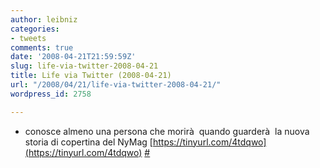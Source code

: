 ```yaml
---
author: leibniz
categories:
- tweets
comments: true
date: '2008-04-21T21:59:59Z'
slug: life-via-twitter-2008-04-21
title: Life via Twitter (2008-04-21)
url: "/2008/04/21/life-via-twitter-2008-04-21/"
wordpress_id: 2758

---
```

* conosce almeno una persona che morirà  quando guarderà  la nuova storia di copertina del  NyMag [https://tinyurl.com/4tdqwo](https://tinyurl.com/4tdqwo) [#](https://twitter.com/leibniz/statuses/793672346)


